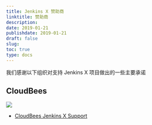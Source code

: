 ```yaml
---
title: Jenkins X 赞助商
linktitle: 赞助商
description: 
date: 2019-01-21
publishdate: 2019-01-21
draft: false
slug:
toc: true
type: docs
---
```


我们感谢以下组织对支持 Jenkins X 项目做出的一些主要承诺

## CloudBees

<img src="/images/sponsors/cb.svg" class="img-thumbnail">

* [CloudBees Jenkins X Support](https://www.cloudbees.com/products/jenkins-x-support) 